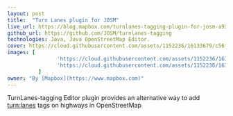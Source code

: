 ```yaml
---
layout: post
title:  "Turn Lanes plugin for JOSM"
live_url: https://blog.mapbox.com/turnlanes-tagging-plugin-for-josm-a93220e9aa0
github_url: https://github.com/JOSM/turnlanes-tagging
technologies: Java, Java OpenStreetMap Editor.
cover: https://cloud.githubusercontent.com/assets/1152236/16133679/c56fe05e-33de-11e6-8f18-cb5efa721cde.gif
images: [
                'https://cloud.githubusercontent.com/assets/1152236/16133679/c56fe05e-33de-11e6-8f18-cb5efa721cde.gif',
                'https://cloud.githubusercontent.com/assets/1152236/16133863/aa636bfe-33df-11e6-9161-6ccd6b10559c.gif'
          ]
owner: "By [Mapbox](https://www.mapbox.com)"
---
```

TurnLanes-tagging Editor plugin provides an alternative way to add [turn:lanes](https://wiki.openstreetmap.org/wiki/Key:turn) tags on highways in OpenStreetMap